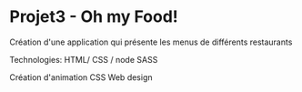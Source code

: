 # Projet3 - Oh my Food! 
Création d'une application qui présente les menus de différents restaurants

Technologies:
HTML/ CSS / node SASS 

Création d'animation CSS
Web design 
